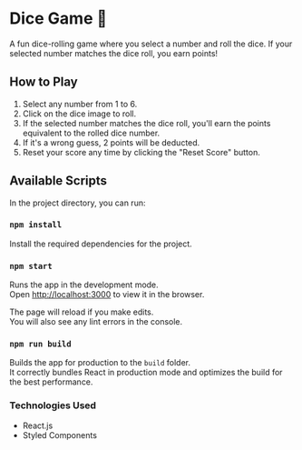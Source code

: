 # Dice Game 🎲

A fun dice-rolling game where you select a number and roll the dice. If your selected number matches the dice roll, you earn points!

## How to Play

1. Select any number from 1 to 6.
2. Click on the dice image to roll.
3. If the selected number matches the dice roll, you'll earn the points equivalent to the rolled dice number.
4. If it's a wrong guess, 2 points will be deducted.
5. Reset your score any time by clicking the "Reset Score" button.

## Available Scripts

In the project directory, you can run:

### `npm install`

Install the required dependencies for the project.

### `npm start`

Runs the app in the development mode.<br>
Open [http://localhost:3000](http://localhost:3000) to view it in the browser.

The page will reload if you make edits.<br>
You will also see any lint errors in the console.

### `npm run build`

Builds the app for production to the `build` folder.<br>
It correctly bundles React in production mode and optimizes the build for the best performance.

### Technologies Used

- React.js
- Styled Components
